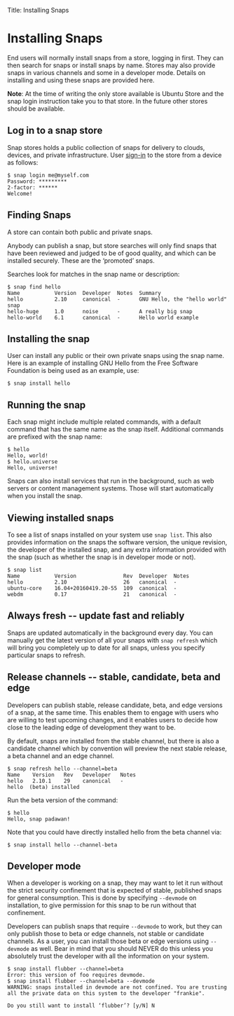 Title: Installing Snaps
# Installing Snaps

End users will normally install snaps from a store, logging in first. They can then search for snaps or install snaps by name. Stores may also provide snaps in various channels and some in a developer mode. Details on installing and using these snaps are provided here. 

**Note**: At the time of writing the only store available is Ubuntu Store and the snap login instruction take you to that store. In the future other stores should be available.

## Log in to a snap store

Snap stores holds a public collection of snaps for delivery to clouds, devices, and private infrastructure. User [sign-in](https://login.ubuntu.com/+login) to the store from a device as follows:

    $ snap login me@myself.com
    Password: *********
    2-factor: ******
    Welcome!


## Finding Snaps

A store can contain both public and private snaps.

Anybody can publish a snap, but store searches will only find snaps that have been reviewed and judged to be of good quality, and which can be installed securely. These are the ‘promoted’ snaps.

Searches look for matches in the snap name or description:

    $ snap find hello
    Name           Version  Developer  Notes  Summary
    hello          2.10     canonical  -      GNU Hello, the "hello world" snap
    hello-huge     1.0      noise      -      A really big snap
    hello-world    6.1      canonical  -      Hello world example



## Installing the snap

User can install any public or their own private snaps using the snap name. Here is an example of installing GNU Hello from the Free Software Foundation is being used as an example, use:

    $ snap install hello

## Running the snap

Each snap might include multiple related commands, with a default command that has the same name as the snap itself. Additional commands are prefixed with the snap name:

    $ hello
    Hello, world!
    $ hello.universe
    Hello, universe!

Snaps can also install services that run in the background, such as web servers or content management systems. Those will start automatically when you install the snap.

## Viewing installed snaps
To see a list of snaps installed on your system use `snap list`. This also provides information on the snaps the software version, the unique revision, the developer of the installed snap, and any extra information provided with the snap (such as whether the snap is in developer mode or not).

    $ snap list
    Name           Version               Rev  Developer  Notes
    hello          2.10                  26   canonical  -
    ubuntu-core    16.04+20160419.20-55  109  canonical  -
    webdm          0.17                  21   canonical  -

## Always fresh -- update fast and reliably

Snaps are updated automatically in the background every day. You can manually get the latest version of all your snaps with `snap refresh` which will bring you completely up to date for all snaps, unless you specify particular snaps to refresh.

## Release channels -- stable, candidate, beta and edge

Developers can publish stable, release candidate, beta, and edge versions of a snap, at the same time. This enables them to engage with users who are willing to test upcoming changes, and it enables users to decide how close to the leading edge of development they want to be.

By default, snaps are installed from the stable channel, but there is also a candidate channel which by convention will preview the next stable release, a beta channel and an edge channel.

    $ snap refresh hello --channel=beta
    Name    Version   Rev   Developer   Notes
    hello   2.10.1    29    canonical   -
    hello  (beta) installed

Run the beta version of the command:

    $ hello
    Hello, snap padawan!

Note that you could have directly installed hello from the beta channel via:

    $ snap install hello --channel-beta

## Developer mode

When a developer is working on a snap, they may want to let it run without the strict security confinement that is expected of stable, published snaps for general consumption. This is done by specifying `--devmode` on installation, to give permission for this snap to be run without that confinement.

Developers can publish snaps that require `--devmode` to work, but they can only publish those to beta or edge channels, not stable or candidate channels. As a user, you can install those beta or edge versions using `--devmode` as well. Bear in mind that you should NEVER do this unless you absolutely trust the developer with all the information on your system.

    $ snap install flubber --channel=beta
    Error: this version of foo requires devmode.
    $ snap install flubber --channel=beta --devmode
    WARNING: snaps installed in devmode are not confined. You are trusting
    all the private data on this system to the developer "frankie".

    Do you still want to install ‘flubber’? [y/N] N